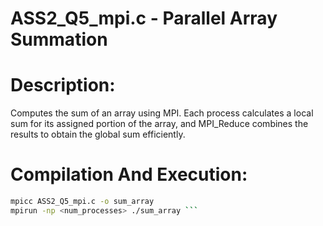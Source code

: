# ASS2_Q5_mpi.c - Parallel Array Summation

# Description:

Computes the sum of an array using MPI. Each process calculates a local sum for its assigned portion of the array, and MPI_Reduce combines the results to obtain the global sum efficiently.

# Compilation And Execution:
``` sh 
mpicc ASS2_Q5_mpi.c -o sum_array
mpirun -np <num_processes> ./sum_array ```